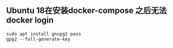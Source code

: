 

## Ubuntu 18在安装docker-compose 之后无法 docker login

```
sudo apt install gnupg2 pass 
gpg2 --full-generate-key
```
